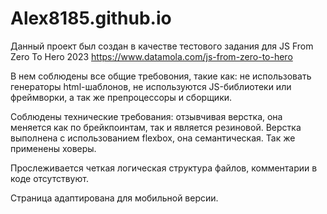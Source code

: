 # Alex8185.github.io
Данный проект был создан в качестве тестового задания для 
JS From Zero To Hero 2023
https://www.datamola.com/js-from-zero-to-hero

В нем соблюдены все общие требовония, такие как:
не использовать генераторы html-шаблонов, 
не используются JS-библиотеки или фреймворки,
а так же препроцессоры и сборщики.

Соблюдены технические требования:
отзывчивая верстка, она меняется как по брейкпоинтам,
так и является резиновой.
Верстка выполнена с использованием flexbox,
она семантическая. Так же применены ховеры. 

Прослеживается четкая логическая структура файлов,
комментарии в коде отсутствуют.

Страница адаптирована для мобильной версии.